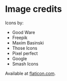 Image credits
=============

Icons by:

* Good Ware
* Freepik
* Maxim Basinski
* Those Icons
* Pixel perfect
* Google
* Smash Icons

Available at [flaticon.com](http://www.flaticon.com).
